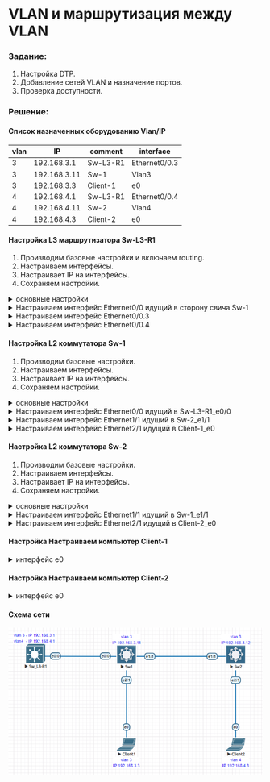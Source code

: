 
# VLAN и маршрутизация между VLAN

###  Задание:
1. Настройка DTP.
2. Добавление сетей VLAN и назначение портов.
3. Проверка доступности.

###  Решение:

#### Список назначенных оборудованию Vlan/IP
 |vlan| IP| comment|interface|
 |----|------|--------|-------|
 |  3 | 192.168.3.1 |Sw-L3-R1|Ethernet0/0.3|
 |  3 | 192.168.3.11 |Sw-1|Vlan3|
 |  3 | 192.168.3.3 |Client-1|e0|
 |  4 | 192.168.4.1 |Sw-L3-R1|Ethernet0/0.4|
 |  4 | 192.168.4.11 |Sw-2|Vlan4|
 |  4 | 192.168.4.3 |Client-2|e0|

#### Настройка L3 маршрутизатора Sw-L3-R1
 1. Производим базовые настройки и включаем routing.
 2. Настраиваем интерфейсы.
 3. Настраивает IP на интерфейсы.
 3. Сохраняем настройки.

<details>
  <summary>основные настройки</summary>

```
hostname Sw-L3-R1
no ip domain lookup
ip routing
end
```
</details>

<details>
  <summary>Настраиваем интерфейс Ethernet0/0 идущий в сторону свича Sw-1</summary>

```
interface Ethernet0/0
description Sw-1_e0/0
no ip address
no shutdown
```
</details>
<details>
  <summary>Настраиваем интерфейс Ethernet0/0.3</summary>

```
interface Ethernet0/0.3
 description vlan3
 encapsulation dot1Q 3
 ip address 192.168.3.1 255.255.255.0
 no shutdown
```
</details>
<details>
  <summary>Настраиваем интерфейс Ethernet0/0.4</summary>

```
interface Ethernet0/0.4
 description vlan4
 encapsulation dot1Q 4
 ip address 192.168.4.1 255.255.255.0
 no shutdown
 end
 wr
```
</details>

#### Настройка L2 коммутатора Sw-1

1. Производим базовые настройки.
2. Настраиваем интерфейсы.
3. Настраивает IP на интерфейсы.
3. Сохраняем настройки.


<details>
  <summary>основные настройки</summary>

```
conf t
hostname Sw1
vlan 3
vlan 4
exit
interface Vlan3
 ip address 192.168.3.11 255.255.255.0
 no shutdown
exit
ip route 0.0.0.0 0.0.0.0 192.168.3.1
```
</details>
<details>
  <summary>Настраиваем интерфейс Ethernet0/0 идущий в Sw-L3-R1_e0/0</summary>

```
switchport trunk allowed vlan 3,4
switchport trunk encapsulation dot1q
switchport mode trunk
no shutdown
```
</details>
<details>
  <summary>Настраиваем интерфейс Ethernet1/1 идущий в Sw-2_e1/1</summary>

```
switchport trunk allowed vlan 3,4
switchport trunk encapsulation dot1q
switchport mode trunk
no shutdown
```
</details>
<details>
  <summary>Настраиваем интерфейс Ethernet2/1 идущий в Client-1_e0</summary>

```
description Clent1
switchport access vlan 3
switchport mode access
no shutdown
end
wr
```
</details>

#### Настройка L2 коммутатора Sw-2

1. Производим базовые настройки.
2. Настраиваем интерфейсы.
3. Настраивает IP на интерфейсы.
3. Сохраняем настройки.


<details>
  <summary>основные настройки</summary>

```
conf t
hostname Sw2
vlan 3
vlan 4
exit
interface Vlan3
 ip address 192.168.3.12 255.255.255.0
 no shutdown
exit
ip route 0.0.0.0 0.0.0.0 192.168.3.1
```
</details>
<details>
  <summary>Настраиваем интерфейс Ethernet1/1 идущий в Sw-1_e1/1</summary>

```
switchport trunk allowed vlan 3,4
switchport trunk encapsulation dot1q
switchport mode trunk
no shutdown
```
</details>
<details>
  <summary>Настраиваем интерфейс Ethernet2/1 идущий в Client-2_e0</summary>

```
description Clent2
switchport access vlan 4
switchport mode access
no shutdown
end
wr
```
</details>

#### Настройка Настраиваем компьютер Client-1

<details>
  <summary>интерфейс e0</summary>

```
Прописываем IP адрес 192.168.3.3 основной шлюз 192.168.3.1
```
</details>

#### Настройка Настраиваем компьютер Client-2
<details>
  <summary>интерфейс e0</summary>

```
Прописываем IP адрес 192.168.4.3 основной шлюз 192.168.4.1
```
</details>

#### Схема сети

![alt-текст](/lab-1/lab-1.png "Схема lab-1")
